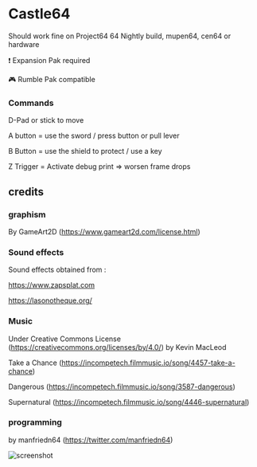 # Castle64

Should work fine on Project64 64 Nightly build, mupen64, cen64 or hardware

:exclamation: Expansion Pak required

:video_game: Rumble Pak compatible

### Commands

D-Pad or stick to move

A button = use the sword / press button or pull lever

B Button = use the shield to protect / use a key

Z Trigger = Activate debug print => worsen frame drops

## credits

### graphism

By GameArt2D (https://www.gameart2d.com/license.html)

### Sound effects

Sound effects obtained from : 

https://www.zapsplat.com

https://lasonotheque.org/

### Music 
Under Creative Commons License (https://creativecommons.org/licenses/by/4.0/) by Kevin MacLeod

Take a Chance (https://incompetech.filmmusic.io/song/4457-take-a-chance)

Dangerous (https://incompetech.filmmusic.io/song/3587-dangerous)

Supernatural (https://incompetech.filmmusic.io/song/4446-supernatural)

### programming

by manfriedn64 (https://twitter.com/manfriedn64)

![screenshot](https://github.com/manfriedn64/castlen64/blob/master/screenshots/readme.png?raw=true)